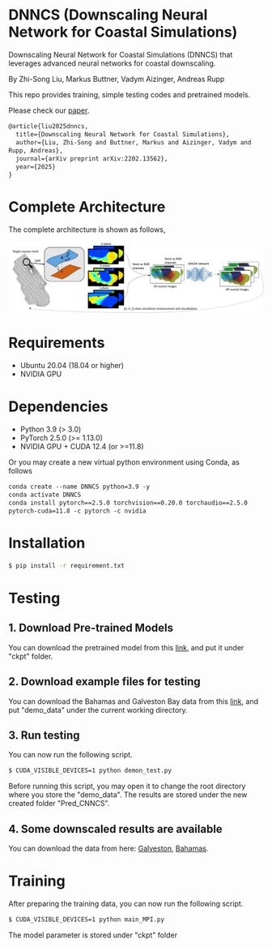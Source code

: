 # DNNCS (Downscaling Neural Network for Coastal Simulations)

Downscaling Neural Network for Coastal Simulations (DNNCS) that leverages advanced neural networks for coastal downscaling.

By Zhi-Song Liu, Markus Buttner, Vadym Aizinger, Andreas Rupp

This repo provides training, simple testing codes and pretrained models.

Please check our [paper](https://arxiv.org/abs/2408.16553).

```text
@article{liu2025dnncs,
  title={Downscaling Neural Network for Coastal Simulations},
  author={Liu, Zhi-Song and Buttner, Markus and Aizinger, Vadym and Rupp, Andreas},
  journal={arXiv preprint arXiv:2202.13562},
  year={2025}
}
```

# Complete Architecture
The complete architecture is shown as follows,

![network](/teaser.png)

# Requirements
- Ubuntu 20.04 (18.04 or higher)
- NVIDIA GPU

# Dependencies
- Python 3.9 (> 3.0)
- PyTorch 2.5.0 (>= 1.13.0)
- NVIDIA GPU + CUDA 12.4 (or >=11.8)

Or you may create a new virtual python environment using Conda, as follows

```shell
conda create --name DNNCS python=3.9 -y
conda activate DNNCS
conda install pytorch==2.5.0 torchvision==0.20.0 torchaudio==2.5.0  pytorch-cuda=11.8 -c pytorch -c nvidia
```

# Installation
```sh
$ pip install -r requirement.txt
```

# Testing
## 1. Download Pre-trained Models
You can download the pretrained model from this [link](https://drive.google.com/file/d/1yVfbYR5qYP41QaeVlEQ2dM1n93d_DEjP/view?usp=sharing), and put it under "ckpt" folder.

## 2. Download example files for testing
You can download the Bahamas and Galveston Bay data from this [link](https://drive.google.com/file/d/1CsDtIJp83UpvKr5q5VFrq60JsQtXr1wD/view?usp=sharing), and put "demo_data" under the current working directory.

## 3. Run testing
You can now run the following script.

```sh
$ CUDA_VISIBLE_DEVICES=1 python demon_test.py
```

Before running this script, you may open it to change the root directory where you store the "demo_data". The results are stored under the new created folder "Pred_CNNCS".

## 4. Some downscaled results are available
You can download the data from here: [Galveston](https://drive.google.com/file/d/1Pt6ejGfrsypD0k0vCwXg0TW_6tU2IEyH/view?usp=sharing), [Bahamas](https://drive.google.com/file/d/1p23RPrM9X8Wi8TqH8Z3x2TG2TD8DX3Xa/view?usp=sharing). 

# Training
After preparing the training data, you can now run the following script.

```sh
$ CUDA_VISIBLE_DEVICES=1 python main_MPI.py
```

The model parameter is stored under "ckpt" folder

